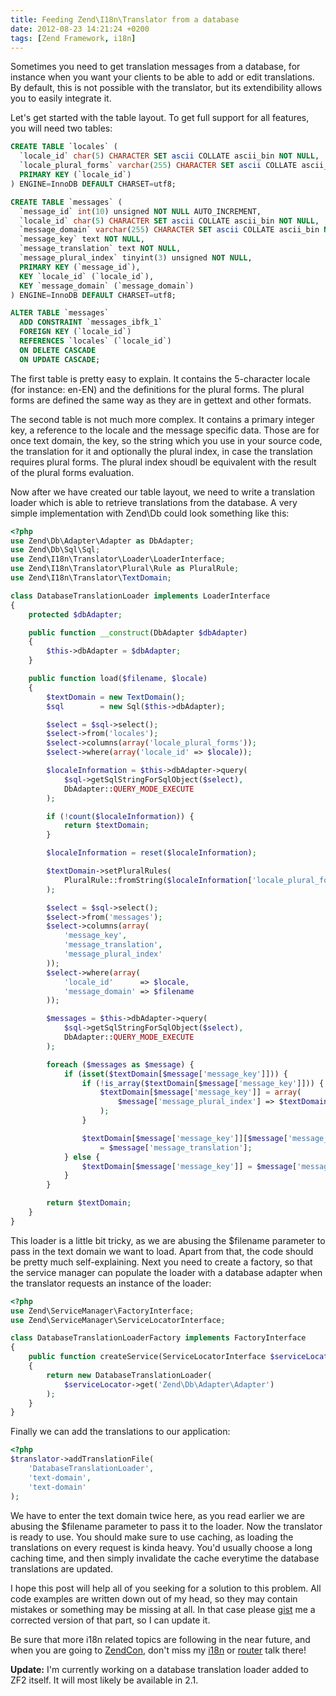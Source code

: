 ```yaml
---
title: Feeding Zend\I18n\Translator from a database
date: 2012-08-23 14:21:24 +0200
tags: [Zend Framework, i18n]
---
```


Sometimes you need to get translation messages from a database, for instance when you want your clients to be able to add or edit translations. By default, this is not possible with the translator, but its extendibility allows you to easily integrate it.

Let's get started with the table layout. To get full support for all features, you will need two tables:

```sql
CREATE TABLE `locales` (
  `locale_id` char(5) CHARACTER SET ascii COLLATE ascii_bin NOT NULL,
  `locale_plural_forms` varchar(255) CHARACTER SET ascii COLLATE ascii_bin NOT NULL,
  PRIMARY KEY (`locale_id`)
) ENGINE=InnoDB DEFAULT CHARSET=utf8;

CREATE TABLE `messages` (
  `message_id` int(10) unsigned NOT NULL AUTO_INCREMENT,
  `locale_id` char(5) CHARACTER SET ascii COLLATE ascii_bin NOT NULL,
  `message_domain` varchar(255) CHARACTER SET ascii COLLATE ascii_bin NOT NULL,
  `message_key` text NOT NULL,
  `message_translation` text NOT NULL,
  `message_plural_index` tinyint(3) unsigned NOT NULL,
  PRIMARY KEY (`message_id`),
  KEY `locale_id` (`locale_id`),
  KEY `message_domain` (`message_domain`)
) ENGINE=InnoDB DEFAULT CHARSET=utf8;

ALTER TABLE `messages`
  ADD CONSTRAINT `messages_ibfk_1`
  FOREIGN KEY (`locale_id`)
  REFERENCES `locales` (`locale_id`)
  ON DELETE CASCADE
  ON UPDATE CASCADE;
```

The first table is pretty easy to explain. It contains the 5-character locale (for instance: en-EN) and the definitions for the plural forms. The plural forms are defined the same way as they are in gettext and other formats.

The second table is not much more complex. It contains a primary integer key, a reference to the locale and the message specific data. Those are for once text domain, the key, so the string which you use in your source code, the translation for it and optionally the plural index, in case the translation requires plural forms. The plural index shoudl be equivalent with the result of the plural forms evaluation.

Now after we have created our table layout, we need to write a translation loader which is able to retrieve translations from the database. A very simple implementation with Zend\Db could look something like this:

```php
<?php
use Zend\Db\Adapter\Adapter as DbAdapter;
use Zend\Db\Sql\Sql;
use Zend\I18n\Translator\Loader\LoaderInterface;
use Zend\I18n\Translator\Plural\Rule as PluralRule;
use Zend\I18n\Translator\TextDomain;

class DatabaseTranslationLoader implements LoaderInterface
{
    protected $dbAdapter;

    public function __construct(DbAdapter $dbAdapter)
    {
        $this->dbAdapter = $dbAdapter;
    }

    public function load($filename, $locale)
    {
        $textDomain = new TextDomain();
        $sql        = new Sql($this->dbAdapter);

        $select = $sql->select();
        $select->from('locales');
        $select->columns(array('locale_plural_forms'));
        $select->where(array('locale_id' => $locale));

        $localeInformation = $this->dbAdapter->query(
            $sql->getSqlStringForSqlObject($select),
            DbAdapter::QUERY_MODE_EXECUTE
        );

        if (!count($localeInformation)) {
            return $textDomain;
        }

        $localeInformation = reset($localeInformation);

        $textDomain->setPluralRules(
            PluralRule::fromString($localeInformation['locale_plural_forms'])
        );

        $select = $sql->select();
        $select->from('messages');
        $select->columns(array(
            'message_key',
            'message_translation',
            'message_plural_index'
        ));
        $select->where(array(
            'locale_id'      => $locale,
            'message_domain' => $filename
        ));

        $messages = $this->dbAdapter->query(
            $sql->getSqlStringForSqlObject($select),
            DbAdapter::QUERY_MODE_EXECUTE
        );

        foreach ($messages as $message) {
            if (isset($textDomain[$message['message_key']])) {
                if (!is_array($textDomain[$message['message_key']])) {
                    $textDomain[$message['message_key']] = array(
                        $message['message_plural_index'] => $textDomain[$message['message_key']]
                    );
                }

                $textDomain[$message['message_key']][$message['message_plural_index']]
                    = $message['message_translation'];
            } else {
                $textDomain[$message['message_key']] = $message['message_translation'];
            }
        }

        return $textDomain;
    }
}
```

This loader is a little bit tricky, as we are abusing the $filename parameter to pass in the text domain we want to load. Apart from that, the code should be pretty much self-explaining. Next you need to create a factory, so that the service manager can populate the loader with a database adapter when the translator requests an instance of the loader:

```php
<?php
use Zend\ServiceManager\FactoryInterface;
use Zend\ServiceManager\ServiceLocatorInterface;

class DatabaseTranslationLoaderFactory implements FactoryInterface
{
    public function createService(ServiceLocatorInterface $serviceLocator)
    {
        return new DatabaseTranslationLoader(
            $serviceLocator->get('Zend\Db\Adapter\Adapter')
        );
    }
}
```

Finally we can add the translations to our application:

```php
<?php
$translator->addTranslationFile(
    'DatabaseTranslationLoader',
    'text-domain',
    'text-domain'
);
```

We have to enter the text domain twice here, as you read earlier we are abusing the $filename parameter to pass it to the loader. Now the translator is ready to use. You should make sure to use caching, as loading the translations on every request is kinda heavy. You'd usually choose a long caching time, and then simply invalidate the cache everytime the database translations are updated.

I hope this post will help all of you seeking for a solution to this problem. All code examples are written down out of my head, so they may contain mistakes or something may be missing at all. In that case please [gist](https://gist.github.com/) me a corrected version of that part, so I can update it.

Be sure that more i18n related topics are following in the near future, and when you are going to [ZendCon](http://www.zendcon.com), don't miss my [i18n](http://zendcon.com/sessions/?tid=2622#session-22628) or [router](http://zendcon.com/sessions/?tid=2622#session-22627) talk there!

**Update:** I'm currently working on a database translation loader added to ZF2 itself. It will most likely be available in 2.1.

